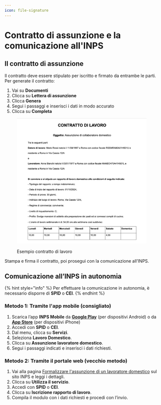 ```yaml
---
icon: file-signature
---
```


# Contratto di assunzione e la comunicazione all'INPS

## Il contratto di assunzione

Il contratto deve essere stipulato per iscritto e firmato da entrambe le parti. Per generate il contratto:

1. Vai su **Documenti**
2. Clicca su **Lettera di assunzione**
3. Clicca **Genera**
4. Segui i passaggi e inserisci i dati in modo accurato
5. Clicca su **Completa**

<figure><img src="../.gitbook/assets/image.png" alt=""><figcaption><p>Esempio contratto di lavoro </p></figcaption></figure>

Stampa e firma il contratto, poi prosegui con la comunicazione all’INPS.

## Comunicazione all’INPS in autonomia

{% hint style="info" %}
Per effettuare la comunicazione in autonomia, è necessario disporre di **SPID** o **CEI**.
{% endhint %}

### Metodo 1: Tramite l'app mobile (consigliato)&#x20;

1. Scarica l’app **INPS Mobile** da [**Google Play**](https://play.google.com/store/apps/details?id=it.inps.mobile.app.servizi.activity\&hl=it) (per dispositivi Android) o da [**App Store**](https://apps.apple.com/it/app/inps-mobile/id433400878) (per dispositivi iPhone)
2. Accedi con **SPID** o **CEI**.
3. Dal menu, clicca su **Servizi**.
4. Seleziona **Lavoro Domestico**.
5. Clicca su **Assunzione lavoratore domestico**.
6. Segui i passaggi indicati e inserisci i dati richiesti.

### Metodo 2: Tramite il portale web (vecchio metodo)

1. Vai alla pagina [Formalizzare l'assunzione di un lavoratore domestico](https://www.inps.it/it/it/dettaglio-scheda.it.schede-servizio-strumento.schede-servizi.formalizzare-l-assunzione-di-un-lavoratore-domestico.html) sul sito INPS e leggi i dettagli.
2. Clicca su **Utilizza il servizio**.
3. Accedi con **SPID** o **CEI**.
4. Clicca su **Iscrizione rapporto di lavoro**.
5. Compila il modulo con i dati richiesti e procedi con l’invio.



